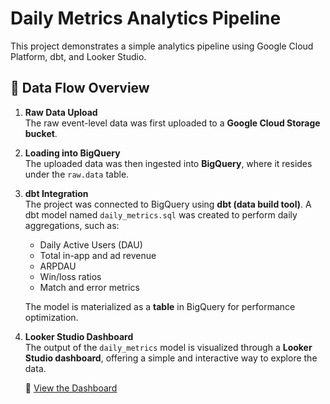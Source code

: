 # Daily Metrics Analytics Pipeline

This project demonstrates a simple analytics pipeline using Google Cloud Platform, dbt, and Looker Studio.

## 🔄 Data Flow Overview

1. **Raw Data Upload**  
   The raw event-level data was first uploaded to a **Google Cloud Storage bucket**.

2. **Loading into BigQuery**  
   The uploaded data was then ingested into **BigQuery**, where it resides under the `raw.data` table.

3. **dbt Integration**  
   The project was connected to BigQuery using **dbt (data build tool)**. A dbt model named `daily_metrics.sql` was created to perform daily aggregations, such as:

   - Daily Active Users (DAU)
   - Total in-app and ad revenue
   - ARPDAU
   - Win/loss ratios
   - Match and error metrics

   The model is materialized as a **table** in BigQuery for performance optimization.

4. **Looker Studio Dashboard**  
   The output of the `daily_metrics` model is visualized through a **Looker Studio dashboard**, offering a simple and interactive way to explore the data.

   🔗 [View the Dashboard](https://lookerstudio.google.com/reporting/68396851-730f-461f-92d2-5bfe17e13aee)


